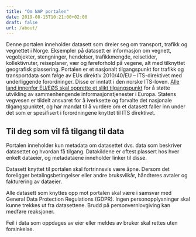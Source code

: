 ```yaml
---
title: "Om NAP portalen"
date: 2019-08-15T10:21:00+02:00
draft: false
url: /about/
---
```


Denne portalen inneholder datasett som dreier seg om transport, trafikk og vegnettet i Norge. Eksempler på datasett er informasjon om vegnett, vegobjekter, stengninger, hendelser, trafikkmengde, reisetider, kollektivruter, reiseplaner, vær og føreforhold på vegene, alt med tilknyttet geografisk plassering.
Portalen er et nasjonalt tilgangspunkt for trafikk og transportdata som følge av EUs direktiv 2010/40/EU – ITS-direktivet med underliggende forordninger. Disse er inntatt i den norske ITS-loven. [Alle land innenfor EU/EØS skal opprette et slikt tilgangspunkt](https://ec.europa.eu/transport/themes/its/road/action_plan/nap_en) for å støtte utvikling av sammenhengende informasjonstjenester i Europa. Statens vegvesen er tildelt ansvaret for å iverksette og forvalte det nasjonale tilgangspunktet, og har mandat til å vurdere om et datasett faller inn under det som er spesifisert i forordningene knyttet til ITS direktivet.

## Til deg som vil få tilgang til data
Portalen inneholder kun metadata om datasettet dvs. data som beskriver datasettet og hvordan få tilgang. Datakildene er oftest plassert hos hver enkelt dataeier, og metadataene inneholder linker til disse.

Datasett knyttet til portalen skal fortrinnsvis være åpne. Dersom det foreligger betalingsbetingelser eller andre bruksvilkår, håndteres avtaler og fakturering av dataeier.

Alle datasett som knyttes opp mot portalen skal være i samsvar med General Data Protection Regulations (GDPR). Ingen personopplysninger skal kunne trekkes ut fra datasettene. Brudd på personvernlovgiving kan medføre reaksjoner.

Feil i data som oppdages av eier eller meldes av bruker skal rettes uten forsinkelse.
